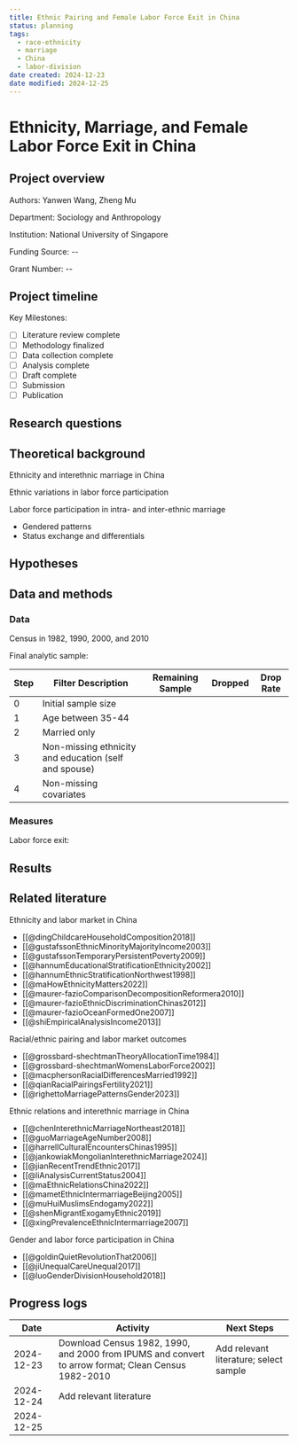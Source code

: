 ```yaml
---
title: Ethnic Pairing and Female Labor Force Exit in China
status: planning
tags:
  - race-ethnicity
  - marriage
  - China
  - labor-division
date created: 2024-12-23
date modified: 2024-12-25
---
```


# Ethnicity, Marriage, and Female Labor Force Exit in China

## Project overview

Authors: Yanwen Wang, Zheng Mu

Department: Sociology and Anthropology

Institution: National University of Singapore

Funding Source: --

Grant Number: --

## Project timeline

Key Milestones:

- [ ] Literature review complete
- [ ] Methodology finalized
- [ ] Data collection complete
- [ ] Analysis complete
- [ ] Draft complete
- [ ] Submission
- [ ] Publication

## Research questions

## Theoretical background

Ethnicity and interethnic marriage in China

Ethnic variations in labor force participation

Labor force participation in intra- and inter-ethnic marriage

- Gendered patterns
- Status exchange and differentials

## Hypotheses

## Data and methods

### Data

Census in 1982, 1990, 2000, and 2010

Final analytic sample:

| Step | Filter Description                                    | Remaining Sample | Dropped | Drop Rate |
| ---- | ----------------------------------------------------- | ---------------- | ------- | --------- |
| 0    | Initial sample size                                   |                  |         |           |
| 1    | Age between 35-44                                     |                  |         |           |
| 2    | Married only                                          |                  |         |           |
| 3    | Non-missing ethnicity and education (self and spouse) |                  |         |           |
| 4    | Non-missing covariates                                |                  |         |           |

### Measures

Labor force exit:

## Results

## Related literature

Ethnicity and labor market in China

- [[@dingChildcareHouseholdComposition2018]]
- [[@gustafssonEthnicMinorityMajorityIncome2003]]
- [[@gustafssonTemporaryPersistentPoverty2009]]
- [[@hannumEducationalStratificationEthnicity2002]]
- [[@hannumEthnicStratificationNorthwest1998]]
- [[@maHowEthnicityMatters2022]]
- [[@maurer-fazioComparisonDecompositionReformera2010]]
- [[@maurer-fazioEthnicDiscriminationChinas2012]]
- [[@maurer-fazioOceanFormedOne2007]]
- [[@shiEmpiricalAnalysisIncome2013]]

Racial/ethnic pairing and labor market outcomes

- [[@grossbard-shechtmanTheoryAllocationTime1984]]
- [[@grossbard-shechtmanWomensLaborForce2002]]
- [[@macphersonRacialDifferencesMarried1992]]
- [[@qianRacialPairingsFertility2021]]
- [[@righettoMarriagePatternsGender2023]]

Ethnic relations and interethnic marriage in China

- [[@chenInterethnicMarriageNortheast2018]]
- [[@guoMarriageAgeNumber2008]]
- [[@harrellCulturalEncountersChinas1995]]
- [[@jankowiakMongolianInterethnicMarriage2024]]
- [[@jianRecentTrendEthnic2017]]
- [[@liAnalysisCurrentStatus2004]]
- [[@maEthnicRelationsChina2022]]
- [[@mametEthnicIntermarriageBeijing2005]]
- [[@muHuiMuslimsEndogamy2022]]
- [[@shenMigrantExogamyEthnic2019]]
- [[@xingPrevalenceEthnicIntermarriage2007]]

Gender and labor force participation in China

- [[@goldinQuietRevolutionThat2006]]
- [[@jiUnequalCareUnequal2017]]
- [[@luoGenderDivisionHousehold2018]]

## Progress logs

| Date       | Activity                                                                                            | Next Steps                             |
| ---------- | --------------------------------------------------------------------------------------------------- | -------------------------------------- |
| 2024-12-23 | Download Census 1982, 1990, and 2000 from IPUMS and convert to arrow format; Clean Census 1982-2010 | Add relevant literature; select sample |
| 2024-12-24 | Add relevant literature                                                                             |                                        |
| 2024-12-25 |                                                                                                     |                                        |

